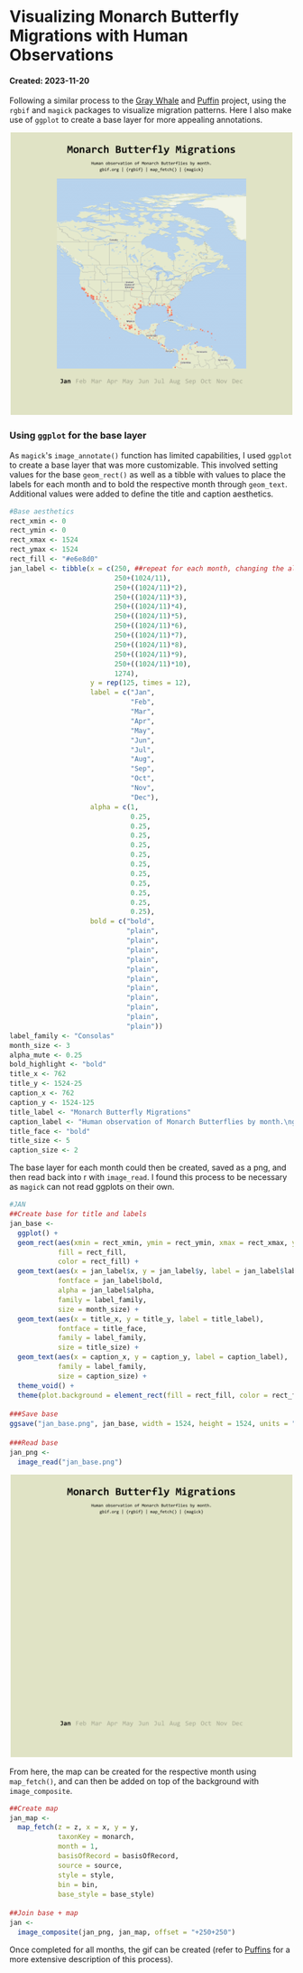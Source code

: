 # Visualizing Monarch Butterfly Migrations with Human Observations
#### Created: 2023-11-20

Following a similar process to the [Gray Whale](/graywhales) and [Puffin](/puffins) project, using the `rgbif` and `magick` packages to visualize migration patterns. Here I also make use of `ggplot` to create a base layer for more appealing annotations.

<p align = "center">
  <img width = "500" height = "500"  src = "https://github.com/jmahr07/gbif/blob/main/monarchs/monarch.gif?raw=true">
</p>

### Using `ggplot` for the base layer

As `magick`'s `image_annotate()` function has limited capabilities, I used `ggplot` to create a base layer that was more customizable. This involved setting values for the base `geom_rect()` as well as a tibble with values to place the labels for each month and to bold the respective month through `geom_text`. Additional values were added to define the title and caption aesthetics.

``` r
#Base aesthetics
rect_xmin <- 0
rect_ymin <- 0
rect_xmax <- 1524
rect_ymax <- 1524
rect_fill <- "#e6e8d0"
jan_label <- tibble(x = c(250, ##repeat for each month, changing the alpha and bold values accordingly
                          250+(1024/11),
                          250+((1024/11)*2),
                          250+((1024/11)*3),
                          250+((1024/11)*4),
                          250+((1024/11)*5),
                          250+((1024/11)*6),
                          250+((1024/11)*7),
                          250+((1024/11)*8),
                          250+((1024/11)*9),
                          250+((1024/11)*10),
                          1274),
                    y = rep(125, times = 12),
                    label = c("Jan",
                              "Feb",
                              "Mar",
                              "Apr",
                              "May",
                              "Jun",
                              "Jul",
                              "Aug",
                              "Sep",
                              "Oct",
                              "Nov",
                              "Dec"),
                    alpha = c(1,
                              0.25,
                              0.25,
                              0.25,
                              0.25,
                              0.25,
                              0.25,
                              0.25,
                              0.25,
                              0.25,
                              0.25,
                              0.25),
                    bold = c("bold",
                             "plain",
                             "plain",
                             "plain",
                             "plain",
                             "plain",
                             "plain",
                             "plain",
                             "plain",
                             "plain",
                             "plain",
                             "plain"))
label_family <- "Consolas"
month_size <- 3
alpha_mute <- 0.25
bold_highlight <- "bold"
title_x <- 762
title_y <- 1524-25
caption_x <- 762
caption_y <- 1524-125
title_label <- "Monarch Butterfly Migrations"
caption_label <- "Human observation of Monarch Butterflies by month.\ngbif.org | {rgbif} | map_fetch() | {magick}"
title_face <- "bold"
title_size <- 5
caption_size <- 2
```

The base layer for each month could then be created, saved as a png, and then read back into r with `image_read`. I found this process to be necessary as `magick` can not read ggplots on their own.

``` r
#JAN
##Create base for title and labels
jan_base <- 
  ggplot() +
  geom_rect(aes(xmin = rect_xmin, ymin = rect_ymin, xmax = rect_xmax, ymax = rect_ymax),
            fill = rect_fill,
            color = rect_fill) +
  geom_text(aes(x = jan_label$x, y = jan_label$y, label = jan_label$label),
            fontface = jan_label$bold,
            alpha = jan_label$alpha,
            family = label_family,
            size = month_size) +
  geom_text(aes(x = title_x, y = title_y, label = title_label),
            fontface = title_face,
            family = label_family,
            size = title_size) +
  geom_text(aes(x = caption_x, y = caption_y, label = caption_label),
            family = label_family,
            size = caption_size) +
  theme_void() +
  theme(plot.background = element_rect(fill = rect_fill, color = rect_fill))

###Save base
ggsave("jan_base.png", jan_base, width = 1524, height = 1524, units = "px")

###Read base
jan_png <- 
  image_read("jan_base.png")
```
<p align = "center">
  <img width = "500" height = "500" src = "https://github.com/jmahr07/gbif/blob/main/monarchs/jan_base.png?raw=true">
</p>

From here, the map can be created for the respective month using `map_fetch()`, and can then be added on top of the background with `image_composite`.

``` r
##Create map
jan_map <- 
  map_fetch(z = z, x = x, y = y, 
            taxonKey = monarch,
            month = 1,
            basisOfRecord = basisOfRecord,
            source = source,
            style = style,
            bin = bin,
            base_style = base_style)

##Join base + map
jan <- 
  image_composite(jan_png, jan_map, offset = "+250+250")
```

Once completed for all months, the gif can be created (refer to [Puffins](/puffins) for a more extensive description of this process).

